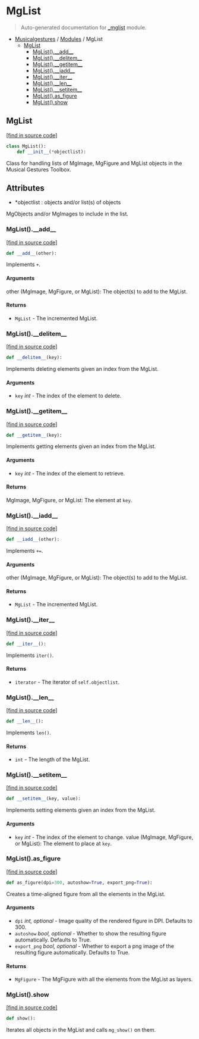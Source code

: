 # MgList

> Auto-generated documentation for [_mglist](..\_mglist.py) module.

- [Musicalgestures](README.md#musicalgestures-index) / [Modules](MODULES.md#musicalgestures-modules) / MgList
    - [MgList](#mglist)
        - [MgList().\_\_add\_\_](#mglist__add__)
        - [MgList().\_\_delitem\_\_](#mglist__delitem__)
        - [MgList().\_\_getitem\_\_](#mglist__getitem__)
        - [MgList().\_\_iadd\_\_](#mglist__iadd__)
        - [MgList().\_\_iter\_\_](#mglist__iter__)
        - [MgList().\_\_len\_\_](#mglist__len__)
        - [MgList().\_\_setitem\_\_](#mglist__setitem__)
        - [MgList().as_figure](#mglistas_figure)
        - [MgList().show](#mglistshow)

## MgList

[[find in source code]](..\_mglist.py#L5)

```python
class MgList():
    def __init__(*objectlist):
```

Class for handling lists of MgImage, MgFigure and MgList objects in the Musical Gestures Toolbox.

Attributes
----------
- *objectlist : objects and/or list(s) of objects

MgObjects and/or MgImages to include in the list.

### MgList().\_\_add\_\_

[[find in source code]](..\_mglist.py#L128)

```python
def __add__(other):
```

Implements `+`.

#### Arguments

other (MgImage, MgFigure, or MgList): The object(s) to add to the MgList.

#### Returns

- `MgList` - The incremented MgList.

### MgList().\_\_delitem\_\_

[[find in source code]](..\_mglist.py#L85)

```python
def __delitem__(key):
```

Implements deleting elements given an index from the MgList.

#### Arguments

- `key` *int* - The index of the element to delete.

### MgList().\_\_getitem\_\_

[[find in source code]](..\_mglist.py#L63)

```python
def __getitem__(key):
```

Implements getting elements given an index from the MgList.

#### Arguments

- `key` *int* - The index of the element to retrieve.

#### Returns

MgImage, MgFigure, or MgList: The element at `key`.

### MgList().\_\_iadd\_\_

[[find in source code]](..\_mglist.py#L103)

```python
def __iadd__(other):
```

Implements `+=`.

#### Arguments

other (MgImage, MgFigure, or MgList): The object(s) to add to the MgList.

#### Returns

- `MgList` - The incremented MgList.

### MgList().\_\_iter\_\_

[[find in source code]](..\_mglist.py#L94)

```python
def __iter__():
```

Implements `iter()`.

#### Returns

- `iterator` - The iterator of `self.objectlist`.

### MgList().\_\_len\_\_

[[find in source code]](..\_mglist.py#L54)

```python
def __len__():
```

Implements `len()`.

#### Returns

- `int` - The length of the MgList.

### MgList().\_\_setitem\_\_

[[find in source code]](..\_mglist.py#L75)

```python
def __setitem__(key, value):
```

Implements setting elements given an index from the MgList.

#### Arguments

- `key` *int* - The index of the element to change.
value (MgImage, MgFigure, or MgList): The element to place at `key`.

### MgList().as_figure

[[find in source code]](..\_mglist.py#L159)

```python
def as_figure(dpi=300, autoshow=True, export_png=True):
```

Creates a time-aligned figure from all the elements in the MgList.

#### Arguments

- `dpi` *int, optional* - Image quality of the rendered figure in DPI. Defaults to 300.
- `autoshow` *bool, optional* - Whether to show the resulting figure automatically. Defaults to True.
- `export_png` *bool, optional* - Whether to export a png image of the resulting figure automatically. Defaults to True.

#### Returns

- `MgFigure` - The MgFigure with all the elements from the MgList as layers.

### MgList().show

[[find in source code]](..\_mglist.py#L47)

```python
def show():
```

Iterates all objects in the MgList and calls `mg_show()` on them.
